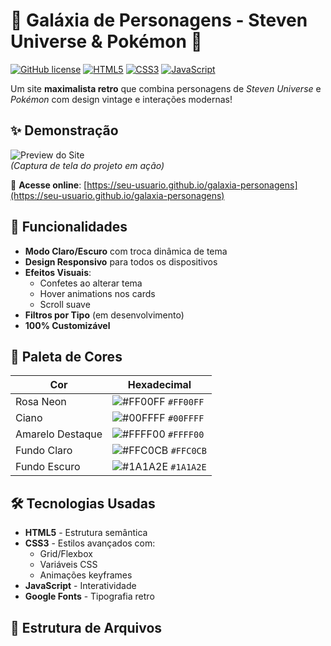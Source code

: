 # 🌟 Galáxia de Personagens - Steven Universe & Pokémon 🌟

[![GitHub license](https://img.shields.io/badge/license-MIT-blue.svg)](https://github.com/seu-usuario/seu-repositorio/blob/main/LICENSE)
[![HTML5](https://img.shields.io/badge/HTML5-E34F26?logo=html5&logoColor=white)](https://developer.mozilla.org/pt-BR/docs/Web/HTML)
[![CSS3](https://img.shields.io/badge/CSS3-1572B6?logo=css3&logoColor=white)](https://developer.mozilla.org/pt-BR/docs/Web/CSS)
[![JavaScript](https://img.shields.io/badge/JavaScript-F7DF1E?logo=javascript&logoColor=black)](https://developer.mozilla.org/pt-BR/docs/Web/JavaScript)

Um site **maximalista retro** que combina personagens de *Steven Universe* e *Pokémon* com design vintage e interações modernas!

## ✨ Demonstração

![Preview do Site](https://i.imgur.com/JQJbL1a.jpg)  
*(Captura de tela do projeto em ação)*

🔗 **Acesse online**: [https://seu-usuario.github.io/galaxia-personagens](https://seu-usuario.github.io/galaxia-personagens)

## 🚀 Funcionalidades

- **Modo Claro/Escuro** com troca dinâmica de tema
- **Design Responsivo** para todos os dispositivos
- **Efeitos Visuais**:
  - Confetes ao alterar tema
  - Hover animations nos cards
  - Scroll suave
- **Filtros por Tipo** (em desenvolvimento)
- **100% Customizável**

## 🎨 Paleta de Cores

| Cor               | Hexadecimal                                                |
|-------------------|-----------------------------------------------------------|
| Rosa Neon         | ![#FF00FF](https://via.placeholder.com/10/FF00FF?text=+) `#FF00FF` |
| Ciano             | ![#00FFFF](https://via.placeholder.com/10/00FFFF?text=+) `#00FFFF` |
| Amarelo Destaque  | ![#FFFF00](https://via.placeholder.com/10/FFFF00?text=+) `#FFFF00` |
| Fundo Claro       | ![#FFC0CB](https://via.placeholder.com/10/FFC0CB?text=+) `#FFC0CB` |
| Fundo Escuro      | ![#1A1A2E](https://via.placeholder.com/10/1A1A2E?text=+) `#1A1A2E` |

## 🛠️ Tecnologias Usadas

- **HTML5** - Estrutura semântica
- **CSS3** - Estilos avançados com:
  - Grid/Flexbox
  - Variáveis CSS
  - Animações keyframes
- **JavaScript** - Interatividade
- **Google Fonts** - Tipografia retro

## 📂 Estrutura de Arquivos
